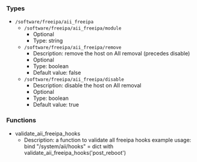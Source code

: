 
### Types

 - `/software/freeipa/aii_freeipa`
    - `/software/freeipa/aii_freeipa/module`
        - Optional
        - Type: string
    - `/software/freeipa/aii_freeipa/remove`
        - Description: remove the host on AII removal (precedes disable)
        - Optional
        - Type: boolean
        - Default value: false
    - `/software/freeipa/aii_freeipa/disable`
        - Description: disable the host on AII removal
        - Optional
        - Type: boolean
        - Default value: true

### Functions

 - validate_aii_freeipa_hooks
    - Description:
a function to validate all freeipa hooks
example usage:
    bind "/system/aii/hooks" = dict with validate_aii_freeipa_hooks('post_reboot')

